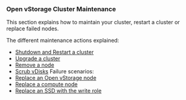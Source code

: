 ### Open vStorage Cluster Maintenance

This section explains how to maintain your cluster, restart a cluster or replace failed nodes.

The different maintenance actions explained:
* [Shutdown and Restart a cluster](shutdownrestart.md)
* [Upgrade a cluster](upgrade.md)
* [Remove a node](removenode.md)
* [Scrub vDisks](scrubbing.md)
Failure scenarios:
* [Replace an Open vStorage node](replacenode.md)
* [Replace a compute node](replacecpu.md)
* [Replace an SSD with the write role](replacewrite.md)

